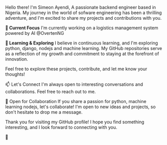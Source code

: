 
Hello there! I'm Simeon Ayendi, A passionate backend engineer based in Nigeria. My journey in the world of sofware engineering has been a thrilling adventure, and I'm excited to share my projects and contributions with you.

**🔭 Current Focus**
I'm currently working on a logistics management system powered by AI @OvertenNG

**🌱 Learning & Exploring**
I believe in continuous learning, and I'm  exploring python, django, nodejs and machine learning. My GitHub repositories serve as a reflection of my growth and commitment to staying at the forefront of innovation.



Feel free to explore these projects, contribute, and let me know your thoughts!

📫 Let's Connect
I'm always open to interesting conversations and collaborations. Feel free to reach out to me.

🤝 Open for Collaboration
If you share a passion for python, machine learning nodejs, let's collaborate! I'm open to new ideas and projects, so don't hesitate to drop me a message.



Thank you for visiting my GitHub profile! I hope you find something interesting, and I look forward to connecting with you.

 🚀
